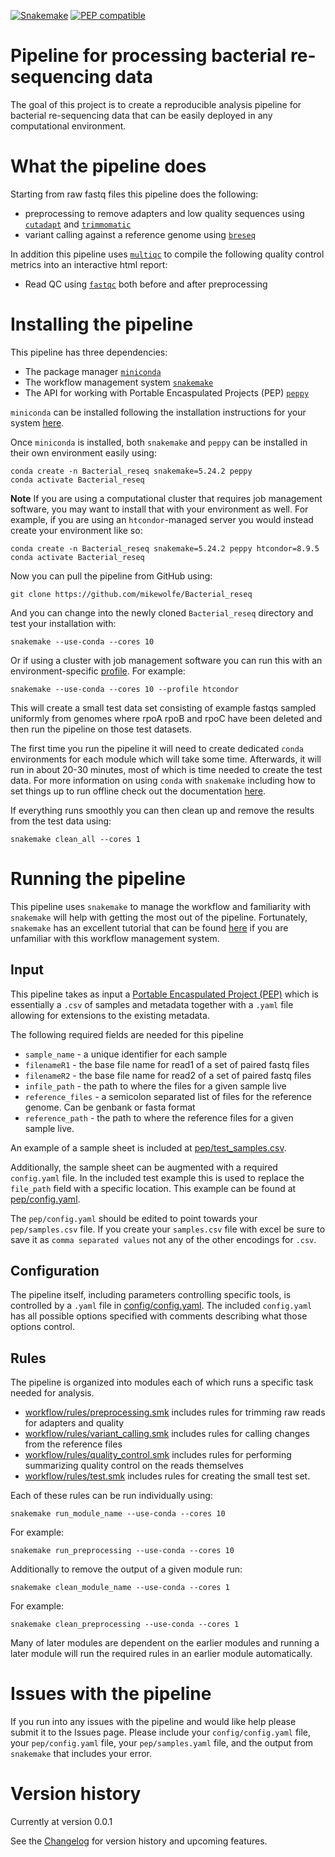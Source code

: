 [![Snakemake](https://img.shields.io/badge/snakemake-≥5.24.2-brightgreen.svg)](https://snakemake.bitbucket.io) [![PEP compatible](http://pepkit.github.io/img/PEP-compatible-green.svg)](http://pepkit.github.io)
# Pipeline for processing bacterial re-sequencing data

The goal of this project is to create a reproducible analysis pipeline
for bacterial re-sequencing data that can be easily deployed in any
computational environment. 

# What the pipeline does 
Starting from raw fastq files this pipeline does the following:

- preprocessing to remove adapters and low quality sequences using
  [`cutadapt`](https://cutadapt.readthedocs.io/en/stable/) and
  [`trimmomatic`](http://www.usadellab.org/cms/?page=trimmomatic)
- variant calling against a reference genome using
  [`breseq`](https://barricklab.org/twiki/bin/view/Lab/ToolsBacterialGenomeResequencing)

In addition this pipeline uses [`multiqc`](https://multiqc.info/) to
compile the following quality control metrics into an interactive html
report:
- Read QC using
  [`fastqc`](https://www.bioinformatics.babraham.ac.uk/projects/fastqc/)
  both before and after preprocessing

# Installing the pipeline

This pipeline has three dependencies:
- The package manager
  [`miniconda`](https://docs.conda.io/en/latest/miniconda.html)
- The workflow management system
  [`snakemake`](https://snakemake.readthedocs.io/en/stable/index.html)
- The API for working with Portable Encaspulated Projects (PEP)
  [`peppy`](http://peppy.databio.org/en/latest/)

`miniconda` can be installed following the installation instructions
for your system
[here](https://docs.conda.io/en/latest/miniconda.html).

Once `miniconda` is installed, both `snakemake` and `peppy` can be
installed in their own environment easily using: 

``` 
conda create -n Bacterial_reseq snakemake=5.24.2 peppy 
conda activate Bacterial_reseq
```

**Note** If you are using a computational cluster that requires job
management software, you may want to install that with your
environment as well.  For example, if you are using an
`htcondor`-managed server you would instead create your environment
like so: 

``` 
conda create -n Bacterial_reseq snakemake=5.24.2 peppy htcondor=8.9.5 
conda activate Bacterial_reseq 
```

Now you can pull the pipeline from GitHub using: 
``` 
git clone https://github.com/mikewolfe/Bacterial_reseq 
```

And you can change into the newly cloned `Bacterial_reseq` directory
and test your installation with: 
``` 
snakemake --use-conda --cores 10
```

Or if using a cluster with job management software you can run this
with an environment-specific
[profile](https://snakemake.readthedocs.io/en/v5.1.4/executable.html#profiles).
For example: 
``` 
snakemake --use-conda --cores 10 --profile htcondor
```

This will create a small test data set consisting of example fastqs
sampled uniformly from genomes where rpoA rpoB and rpoC have been
deleted and then run the pipeline on those test datasets.

The first time you run the pipeline it will need to create dedicated
`conda` environments for each module which will take some time.
Afterwards, it will run in about 20-30 minutes, most of which is time
needed to create the test data. For more information on using `conda`
with `snakemake` including how to set things up to run offline check
out the documentation
[here](https://snakemake.readthedocs.io/en/stable/snakefiles/deployment.html#integrated-package-management).

If everything runs smoothly you can then clean up and remove the
results from the test data using:
```
snakemake clean_all --cores 1
```

# Running the pipeline

This pipeline uses `snakemake` to manage the workflow and familiarity
with `snakemake` will help with getting the most out of the pipeline.
Fortunately, `snakemake` has an excellent tutorial that can be found
[here](https://snakemake.readthedocs.io/en/stable/tutorial/tutorial.html)
if you are unfamiliar with this workflow management system.

## Input

This pipeline takes as input a [Portable Encaspulated Project
(PEP)](http://pep.databio.org/en/latest/) which is essentially
a `.csv` of samples and metadata together with a `.yaml` file allowing
for extensions to the existing metadata.

The following required fields are needed for this pipeline
- `sample_name` - a unique identifier for each sample
- `filenameR1` - the base file name for read1 of a set of paired fastq
  files
- `filenameR2` - the base file name for read2 of a set of paired fastq
  files
- `infile_path` - the path to where the files for a given sample live
- `reference_files` - a semicolon separated list of files for the
  reference genome. Can be genbank or fasta format
- `reference_path` - the path to where the reference files for a given
  sample live.

An example of a sample sheet is included at
[pep/test_samples.csv](pep/test_samples.csv).

Additionally, the sample sheet can be augmented with a required
`config.yaml` file. In the included test example this is used to
replace the `file_path` field with a specific location. This example
can be found at [pep/config.yaml](pep/config.yaml).

The `pep/config.yaml` should be edited to point towards your
`pep/samples.csv` file. If you create your `samples.csv` file with
excel be sure to save it as `comma separated values` not any of the
other encodings for `.csv`.

## Configuration

The pipeline itself, including parameters controlling specific tools,
is controlled by a `.yaml` file in
[config/config.yaml](config/config.yaml). The included `config.yaml`
has all possible options specified with comments describing what those
options control.

## Rules

The pipeline is organized into modules each of which runs a specific
task needed for analysis.

- [workflow/rules/preprocessing.smk](workflow/rules/preprocessing.smk)
  includes rules for trimming raw reads for adapters and quality
- [workflow/rules/variant_calling.smk](workflow/rules/variant_calling.smk)
  includes rules for calling changes from the reference files
- [workflow/rules/quality_control.smk](workflow/rules/quality_control.smk)
  includes rules for performing summarizing quality control on the
  reads themselves
- [workflow/rules/test.smk](workflow/rules/test.smk)
  includes rules for creating the small test set.

Each of these rules can be run individually using:
```
snakemake run_module_name --use-conda --cores 10
```

For example:
```
snakemake run_preprocessing --use-conda --cores 10
```

Additionally to remove the output of a given module run:
```
snakemake clean_module_name --use-conda --cores 1
```

For example:
```
snakemake clean_preprocessing --use-conda --cores 1
```

Many of later modules are dependent on the earlier modules and running
a later module will run the required rules in an earlier module
automatically.

# Issues with the pipeline

If you run into any issues with the pipeline and would like help
please submit it to the Issues page. Please include your
`config/config.yaml` file, your `pep/config.yaml` file, your
`pep/samples.yaml` file, and the output from `snakemake` that includes
your error.

# Version history

Currently at version 0.0.1

See the [Changelog](CHANGELOG.md) for version history and upcoming
features.
